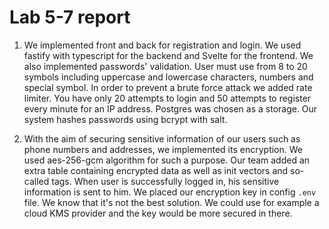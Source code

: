 # Lab 5-7 report
1. We implemented front and back for registration and login. We used fastify with typescript for the backend and Svelte for the frontend. 
We also implemented passwords' validation. User must use from 8 to 20 symbols including uppercase and lowercase characters, numbers and special symbol.
In order to prevent a brute force attack we added rate limiter. You have only 20 attempts to login and 50 attempts to register every minute for an IP address.
Postgres was chosen as a storage. Our system hashes passwords using bcrypt with salt.


2. With the aim of securing sensitive information of our users such as phone numbers and addresses, we implemented its encryption.
We used aes-256-gcm algorithm for such a purpose. 
Our team added an extra table containing encrypted data as well as init vectors and so-called tags. 
When user is successfully logged in, his sensitive information is sent to him. We placed our encryption key in config `.env` file. We know that it's not the best solution.
We could use for example a cloud KMS provider and the key would be more secured in there.